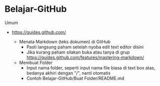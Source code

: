 # Belajar-GitHub

Umum
- https://guides.github.com/

  - Menata Markdown (teks dokumen) di GitHub
    - Pasti langsung paham setelah nyoba edit text editor disini 
    - Jika kurang paham silakan buka atau tanya di grup https://guides.github.com/features/mastering-markdown/
  - Membuat Folder
    - Input nama folder, seperti input nama file biasa di text box atas, bedanya akhiri dengan "/", nanti otomatis
    - Contoh Belajar-GitHub/Buat Folder/README.md
